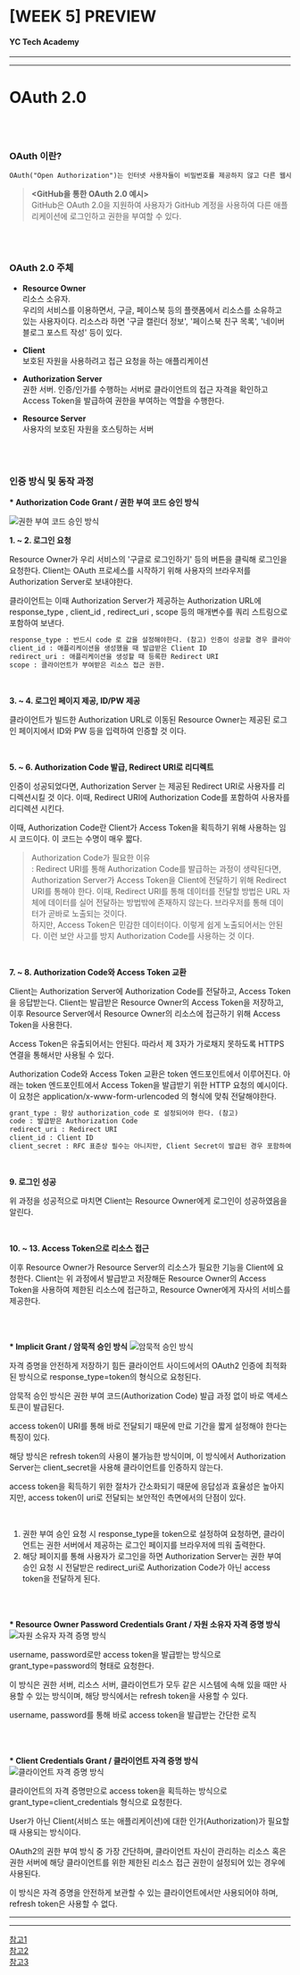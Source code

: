 # [WEEK 5] PREVIEW

#### YC Tech Academy
---
---

# OAuth 2.0

<br>

<br>

### OAuth 이란?
```HTML
OAuth("Open Authorization")는 인터넷 사용자들이 비밀번호를 제공하지 않고 다른 웹사이트 상의 자신들의 정보에 대해 웹사이트나 애플리케이션의 접근 권한을 부여할 수 있는 공통적인 수단으로서 사용되는, 접근 위임을 위한 개방형 표준이다. <위키백과>
```

>	<b><GitHub을 통한 OAuth 2.0 예시></b>  
	GitHub은 OAuth 2.0을 지원하여 사용자가 GitHub 계정을 사용하여 다른 애플리케이션에 로그인하고 권한을 부여할 수 있다.


<br>

<br>


### OAuth 2.0 주체
* <b>Resource Owner</b>  
리소스 소유자.   
우리의 서비스를 이용하면서, 구글, 페이스북 등의 플랫폼에서 리소스를 소유하고 있는 사용자이다. 리소스라 하면 '구글 캘린더 정보', '페이스북 친구 목록', '네이버 블로그 포스트 작성' 등이 있다.

* <b>Client</b>  
보호된 자원을 사용하려고 접근 요청을 하는 애플리케이션
* <b>Authorization Server</b>  
권한 서버. 인증/인가를 수행하는 서버로 클라이언트의 접근 자격을 확인하고 Access Token을 발급하여 권한을 부여하는 역할을 수행한다.
* <b>Resource Server</b>  
사용자의 보호된 자원을 호스팅하는 서버

<br>

<br>

### 인증 방식 및 동작 과정

<b> * Authorization Code Grant / 권한 부여 코드 승인 방식</b>

![권한 부여 코드 승인 방식](https://hudi.blog/static/7dced69214d91d7f1f0892720b1b5e1b/9afce/oauth2.0-process.png)

<b> 1. ~ 2. 로그인 요청 </b> 

Resource Owner가 우리 서비스의 '구글로 로그인하기' 등의 버튼을 클릭해 로그인을 요청한다. Client는 OAuth 프로세스를 시작하기 위해 사용자의 브라우저를 Authorization Server로 보내야한다.  

클라이언트는 이때 Authorization Server가 제공하는 Authorization URL에 response_type , client_id , redirect_uri , scope 등의 매개변수를 쿼리 스트링으로 포함하여 보낸다.

```HTML
response_type : 반드시 code 로 값을 설정해야한다. (참고) 인증이 성공할 경우 클라이언트는 후술할 Authorization Code를 받을 수 있다.
client_id : 애플리케이션을 생성했을 때 발급받은 Client ID
redirect_uri : 애플리케이션을 생성할 때 등록한 Redirect URI
scope : 클라이언트가 부여받은 리소스 접근 권한.
```

<br>

<b> 3. ~ 4. 로그인 페이지 제공, ID/PW 제공  </b>

클라이언트가 빌드한 Authorization URL로 이동된 Resource Owner는 제공된 로그인 페이지에서 ID와 PW 등을 입력하여 인증할 것 이다.

<br>

<b> 5. ~ 6. Authorization Code 발급, Redirect URI로 리디렉트 </b> 

인증이 성공되었다면, Authorization Server 는 제공된 Redirect URI로 사용자를 리디렉션시킬 것 이다. 이때, Redirect URI에 Authorization Code를 포함하여 사용자를 리디렉션 시킨다.

이때, Authorization Code란 Client가 Access Token을 획득하기 위해 사용하는 임시 코드이다. 이 코드는 수명이 매우 짧다.
>Authorization Code가 필요한 이유  
: Redirect URI를 통해 Authorization Code를 발급하는 과정이 생략된다면, Authorization Server가 Access Token을 Client에 전달하기 위해 Redirect URI를 통해야 한다. 이때, Redirect URI를 통해 데이터를 전달할 방법은 URL 자체에 데이터를 실어 전달하는 방법밖에 존재하지 않는다. 브라우저를 통해 데이터가 곧바로 노출되는 것이다.  
하지만, Access Token은 민감한 데이터이다. 이렇게 쉽게 노출되어서는 안된다. 이런 보안 사고를 방지 Authorization Code를 사용하는 것 이다.

<br>

<b> 7. ~ 8. Authorization Code와 Access Token 교환  </b>

Client는 Authorization Server에 Authorization Code를 전달하고, Access Token을 응답받는다. Client는 발급받은 Resource Owner의 Access Token을 저장하고, 이후 Resource Server에서 Resource Owner의 리소스에 접근하기 위해 Access Token을 사용한다.

Access Token은 유출되어서는 안된다. 따라서 제 3자가 가로채지 못하도록 HTTPS 연결을 통해서만 사용될 수 있다.

Authorization Code와 Access Token 교환은 token 엔드포인트에서 이루어진다. 아래는 token 엔드포인트에서 Access Token을 발급받기 위한 HTTP 요청의 예시이다. 이 요청은 application/x-www-form-urlencoded 의 형식에 맞춰 전달해야한다.

```HTML
grant_type : 항상 authorization_code 로 설정되어야 한다. (참고)
code : 발급받은 Authorization Code
redirect_uri : Redirect URI
client_id : Client ID
client_secret : RFC 표준상 필수는 아니지만, Client Secret이 발급된 경우 포함하여 요청해야한다.
```

<br>

<b> 9. 로그인 성공</b>

위 과정을 성공적으로 마치면 Client는 Resource Owner에게 로그인이 성공하였음을 알린다.

<br>

<b> 10. ~ 13. Access Token으로 리소스 접근  </b>

이후 Resource Owner가 Resource Server의 리소스가 필요한 기능을 Client에 요청한다. Client는 위 과정에서 발급받고 저장해둔 Resource Owner의 Access Token을 사용하여 제한된 리소스에 접근하고, Resource Owner에게 자사의 서비스를 제공한다.

<br>
<br>

<b> * Implicit Grant / 암묵적 승인 방식</b>
![암묵적 승인 방식](https://img1.daumcdn.net/thumb/R1280x0/?scode=mtistory2&fname=https%3A%2F%2Fblog.kakaocdn.net%2Fdn%2FtgjgS%2Fbtr5fNuAYEs%2Fgwf8HLqsOeuvQqAV1vJ000%2Fimg.jpg)

자격 증명을 안전하게 저장하기 힘든 클라이언트 사이드에서의 OAuth2 인증에 최적화된 방식으로 response_type=token의 형식으로 요청된다.

 

암묵적 승인 방식은 권한 부여 코드(Authorization Code) 발급 과정 없이 바로 액세스 토큰이 발급된다.

access token이 URI를 통해 바로 전달되기 때문에 만료 기간을 짧게 설정해야 한다는 특징이 있다.

해당 방식은 refresh token의 사용이 불가능한 방식이며, 이 방식에서 Authorization Server는 client_secret을 사용해 클라이언트를 인증하지 않는다.

access token을 획득하기 위한 절차가 간소화되기 때문에 응답성과 효율성은 높아지지만, access token이 uri로 전달되는 보안적인 측면에서의 단점이 있다.

<br>

1. 권한 부여 승인 요청 시 response_type을 token으로 설정하여 요청하면, 클라이언트는 권한 서버에서 제공하는 로그인 페이지를 브라우저에 띄워 출력한다.
2. 해당 페이지를 통해 사용자가 로그인을 하면 Authorization Server는 권한 부여 승인 요청 시 전달받은 redirect_uri로 Authorization Code가 아닌 access token을 전달하게 된다.


<br>

<br>

<b> * Resource Owner Password Credentials Grant / 자원 소유자 자격 증명 방식</b>
![자원 소유자 자격 증명 방식](https://img1.daumcdn.net/thumb/R1280x0/?scode=mtistory2&fname=https%3A%2F%2Fblog.kakaocdn.net%2Fdn%2FSVT9t%2Fbtr5dSDeHRG%2FnTkgszrvxHv2626a976M6K%2Fimg.jpg)

username, password로만 access token을 발급받는 방식으로 grant_type=password의 형태로 요청한다.

이 방식은 권한 서버, 리소스 서버, 클라이언트가 모두 같은 시스템에 속해 있을 때만 사용할 수 있는 방식이며, 해당 방식에서는 refresh token을 사용할 수 있다.

username, password를 통해 바로 access token을 발급받는 간단한 로직

<br>

<br>

<b> * Client Credentials Grant / 클라이언트 자격 증명 방식</b>
![클라이언트 자격 증명 방식](https://img1.daumcdn.net/thumb/R1280x0/?scode=mtistory2&fname=https%3A%2F%2Fblog.kakaocdn.net%2Fdn%2F8fXqm%2Fbtr5e5ChYGD%2FcWrCm3oiWsjhgDVPTHFSJ1%2Fimg.jpg)

클라이언트의 자격 증명만으로 access token을 획득하는 방식으로 grant_type=client_credentials 형식으로 요청한다.

User가 아닌 Client(서비스 또는 애플리케이션)에 대한 인가(Authorization)가 필요할 때 사용되는 방식이다.

OAuth2의 권한 부여 방식 중 가장 간단하며, 클라이언트 자신이 관리하는 리소스 혹은 권한 서버에 해당 클라이언트를 위한 제한된 리소스 접근 권한이 설정되어 있는 경우에 사용된다.

이 방식은 자격 증명을 안전하게 보관할 수 있는 클라이언트에서만 사용되어야 하며, refresh token은 사용할 수 없다.

---------------------
---------------------
[참고1](https://wildeveloperetrain.tistory.com/247)  
[참고2](https://hudi.blog/oauth-2.0/)  
[참고3](https://blog.naver.com/mds_datasecurity/222182943542)
